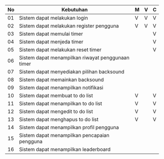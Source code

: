 | No | Kebutuhan |M | V | C |
|----|-----------|--|---|---|
|01| Sistem dapat melakukan login|V|V|V|
|02| Sistem dapat melakukan register pengguna|V|V|V|
|03| Sistem dapat memulai timer|||V|
|04| Sistem dapat menjeda timer|||V|
|05| Sistem dapat melakukan reset timer|||V|
|06| Sistem dapat menampilkan riwayat penggunaan timer|
|07| Sistem dapat menyediakan pilihan backsound|
|08| Sistem dapat memainkan backsound|
|09| Sistem dapat menampilkan notifikasi|
|10| Sistem dapat membuat to do list|V||V|
|11| Sistem dapat menampilkan to do list|V||V|
|12| Sistem dapat mengedit to do list|V||V|
|13| Sistem dapat menghapus to do list|V||V|
|14| Sistem dapat menampilkan profil pengguna|
|15| Sistem dapat menampilkan pencapaian pengguna|
|16| Sistem dapat menampilkan leaderboard|